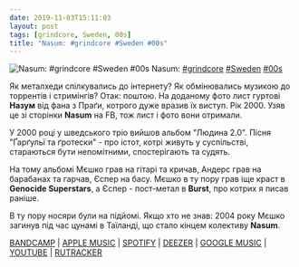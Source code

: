 ```yaml
---
date: 2019-11-03T15:11:03
layout: post
tags: [grindcore, Sweden, 00s]
title: "Nasum: #grindcore #Sweden #00s"
---
```

![Nasum: #grindcore #Sweden #00s](https://res.cloudinary.com/vast-space-unexplored/image/upload/photos/photo_798_03-11-2019_15-11-03.jpg)
Nasum: [#grindcore](/tags/#grindcore) [#Sweden](/tags/#Sweden) [#00s](/tags/#00s)

Як металхеди спілкувались до інтернету? Як обмінювались музикою до торрентів і стримінгів? Отак: поштою. На доданому фото лист гуртові **Назум** від фана з Праґи, котрого дуже вразив їх виступ. Рік 2000. Узяв це зі сторінки **Nasum** на FB, тож лист і фото вони отримали.

У 2000 році у шведського тріо вийшов альбом &quot;Людина 2.0&quot;. Пісня &quot;Ґарґульї та ґротески&quot; - про істот, котрі живуть у суспільстві, стараються бути непомітними, спостерігають та судять.

На тому альбомі Мєшко грав на гітарі та кричав, Андерс грав на барабанах та гарчав,  Єспер на басу. Мєшко в ту пору грав іще краст в **Genocide Superstars**, а Єспер - пост-метал в **Burst**, про котрих я писав раніше.

В ту пору носяри були на підйомі. Якщо хто не знав: 2004 року Мєшко загинув під час цунамі в Таїланді, що стало кінцем колективу **Nasum**.

[BANDCAMP](https://nasum.bandcamp.com/album/human-20) \| [APPLE MUSIC](https://music.apple.com/us/album/human-2-0/77661692) \| [SPOTIFY](https://open.spotify.com/album/1YOYVUg964ocNniFFZD0jd) \| [DEEZER](https://www.deezer.com/album/1004031?utm_source=deezer&amp;utm_content=album-1004031&amp;utm_term=1601611822_1572786510&amp;utm_medium=web) \| [GOOGLE MUSIC](https://play.google.com/music/m/Bcxjgk3lyheeilihe3rega4eiem?t=Human_20_-_Nasum) \| [YOUTUBE](https://www.youtube.com/playlist?list=OLAK5uy_kes4WrzV5eOmXi22ihxcBGTvr8BN6WGs4) \| [RUTRACKER](https://rutracker.org/forum/viewtopic.php?t=3566713)